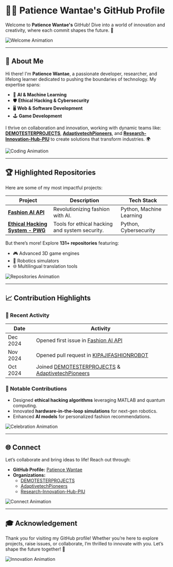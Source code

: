 # 👩‍💻 Patience Wantae's GitHub Profile

Welcome to **Patience Wantae's** GitHub! Dive into a world of innovation and creativity, where each commit shapes the future. 🌟

![Welcome Animation](https://media.giphy.com/media/VTtANKl0beDFQRLDTh/giphy.gif)

---

## 🌟 About Me

Hi there! I'm **Patience Wantae**, a passionate developer, researcher, and lifelong learner dedicated to pushing the boundaries of technology. My expertise spans:

- 🤖 **AI & Machine Learning**  
- 🛡️ **Ethical Hacking & Cybersecurity**  
- 🖥️ **Web & Software Development**  
- 🕹️ **Game Development**

I thrive on collaboration and innovation, working with dynamic teams like:  
**[DEMOTESTERPROJECTS](https://github.com/DEMOTESTERPROJECTS)**, **[AdaptivetechPioneers](https://github.com/AdaptivetechPioneers)**, and **[Research-Innovation-Hub-PIU](https://github.com/Research-Innovation-Hub-PIU)** to create solutions that transform industries. 🌍

![Coding Animation](https://media.giphy.com/media/L1R1tvI9svkIWwpVYr/giphy.gif)

---

## 🏆 Highlighted Repositories

Here are some of my most impactful projects:

| **Project** | **Description** | **Tech Stack** |
|-------------|-----------------|----------------|
| [**Fashion AI API**](https://github.com/Patiencewantae123/fashion_ai_api) | Revolutionizing fashion with AI. | Python, Machine Learning |
| [**Ethical Hacking System - PWG**](https://github.com/Patiencewantae123/Ethicalhackingsystem-PWG) | Tools for ethical hacking and system security. | Python, Cybersecurity |

But there’s more! Explore **131+ repositories** featuring:

- 🎮 Advanced 3D game engines  
- 🚀 Robotics simulators  
- 🌐 Multilingual translation tools

![Repositories Animation](https://media.giphy.com/media/ZVik7pBtu9dNS/giphy.gif)

---

## 📈 Contribution Highlights

### 🎯 Recent Activity

| **Date** | **Activity** |
|----------|--------------|
| Dec 2024 | Opened first issue in [Fashion AI API](https://github.com/Patiencewantae123/fashion_ai_api) |
| Nov 2024 | Opened pull request in [KIPAJIFASHIONROBOT](https://github.com/Research-Innovation-Hub-PIU/KIPAJIFASHIONROBOT) |
| Oct 2024 | Joined [DEMOTESTERPROJECTS](https://github.com/DEMOTESTERPROJECTS) & [AdaptivetechPioneers](https://github.com/AdaptivetechPioneers) |

### 🌟 Notable Contributions

- Designed **ethical hacking algorithms** leveraging MATLAB and quantum computing.
- Innovated **hardware-in-the-loop simulations** for next-gen robotics.
- Enhanced **AI models** for personalized fashion recommendations.

![Celebration Animation](https://media.giphy.com/media/5GoVLqeAOo6PK/giphy.gif)

---

## 🌐 Connect

Let’s collaborate and bring ideas to life! Reach out through:

- **GitHub Profile:** [Patience Wantae](https://github.com/Patiencewantae123)  
- **Organizations:**
  - [DEMOTESTERPROJECTS](https://github.com/DEMOTESTERPROJECTS)
  - [AdaptivetechPioneers](https://github.com/AdaptivetechPioneers)
  - [Research-Innovation-Hub-PIU](https://github.com/Research-Innovation-Hub-PIU)

![Connect Animation](https://media.giphy.com/media/26tn33aiTi1jkl6H6/giphy.gif)

---

## 🎓 Acknowledgement

Thank you for visiting my GitHub profile! Whether you’re here to explore projects, raise issues, or collaborate, I’m thrilled to innovate with you. Let’s shape the future together! 🚀

![Innovation Animation](https://media.giphy.com/media/fvA4fLJdFuc22g1QEU/giphy.gif)
